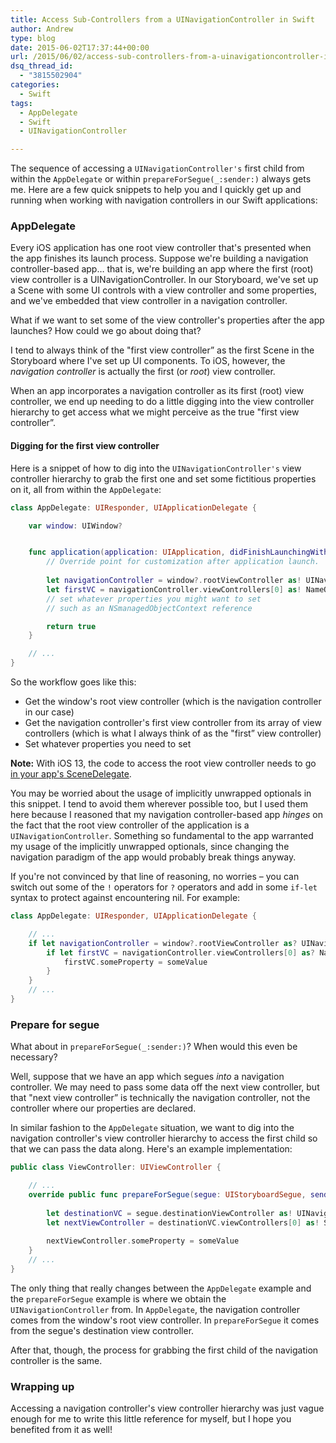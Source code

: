 ```yaml
---
title: Access Sub-Controllers from a UINavigationController in Swift
author: Andrew
type: blog
date: 2015-06-02T17:37:44+00:00
url: /2015/06/02/access-sub-controllers-from-a-uinavigationcontroller-in-swift/
dsq_thread_id:
  - "3815502904"
categories:
  - Swift
tags:
  - AppDelegate
  - Swift
  - UINavigationController

---
```

The sequence of accessing a `UINavigationController's` first child from within the `AppDelegate` or within `prepareForSegue(_:sender:)` always gets me. Here are a few quick snippets to help you and I quickly get up and running when working with navigation controllers in our Swift applications:

<a name="app-delegate" class="jump-target"></a>

### AppDelegate

Every iOS application has one root view controller that's presented when the app finishes its launch process. Suppose we're building a navigation controller-based app&#8230; that is, we're building an app where the first (root) view controller is a UINavigationController. In our Storyboard, we've set up a Scene with some UI controls with a view controller and some properties, and we've embedded that view controller in a navigation controller.

What if we want to set some of the view controller's properties after the app launches? How could we go about doing that?

I tend to always think of the "first view controller&#8221; as the first Scene in the Storyboard where I've set up UI components. To iOS, however, the _navigation controller_ is actually the first (or _root_) view controller.

When an app incorporates a navigation controller as its first (root) view controller, we end up needing to do a little digging into the view controller hierarchy to get access what we might perceive as the true "first view controller&#8221;.

<a name="dig-first-view-controller" class="jump-target"></a>

#### Digging for the first view controller

Here is a snippet of how to dig into the `UINavigationController's` view controller hierarchy to grab the first one and set some fictitious properties on it, all from within the `AppDelegate`:

```swift
class AppDelegate: UIResponder, UIApplicationDelegate {

    var window: UIWindow?


    func application(application: UIApplication, didFinishLaunchingWithOptions launchOptions: [NSObject: AnyObject]?) -> Bool {
        // Override point for customization after application launch.
        
        let navigationController = window?.rootViewController as! UINavigationController
        let firstVC = navigationController.viewControllers[0] as! NameOfFirstViewController
        // set whatever properties you might want to set
        // such as an NSmanagedObjectContext reference

        return true
    }

    // ...
}
```

So the workflow goes like this:

  * Get the window's root view controller (which is the navigation controller in our case)
  * Get the navigation controller's first view controller from its array of view controllers (which is what I always think of as the "first&#8221; view controller)
  * Set whatever properties you need to set

**Note:** With iOS 13, the code to access the root view controller needs to go [in your app's SceneDelegate](https://www.andrewcbancroft.com/blog/ios-development/ui-work/accessing-root-view-controller-ios13-scenedelegate/).

You may be worried about the usage of implicitly unwrapped optionals in this snippet. I tend to avoid them wherever possible too, but I used them here because I reasoned that my navigation controller-based app _hinges_ on the fact that the root view controller of the application is a `UINavigationController`. Something so fundamental to the app warranted my usage of the implicitly unwrapped optionals, since changing the navigation paradigm of the app would probably break things anyway.

If you're not convinced by that line of reasoning, no worries – you can switch out some of the `!` operators for `?` operators and add in some `if-let` syntax to protect against encountering nil. For example:

```swift
class AppDelegate: UIResponder, UIApplicationDelegate {

    // ...
    if let navigationController = window?.rootViewController as? UINavigationController {
        if let firstVC = navigationController.viewControllers[0] as? NameOfFirstViewController {
            firstVC.someProperty = someValue
        }
    }
    // ...
}
```

<a name="prepare-for-segue" class="jump-target"></a>

### Prepare for segue

What about in `prepareForSegue(_:sender:)`? When would this even be necessary?

Well, suppose that we have an app which segues _into_ a navigation controller. We may need to pass some data off the next view controller, but that "next view controller&#8221; is technically the navigation controller, not the controller where our properties are declared.

In similar fashion to the `AppDelegate` situation, we want to dig into the navigation controller's view controller hierarchy to access the first child so that we can pass the data along. Here's an example implementation:

```swift
public class ViewController: UIViewController {

    // ...
    override public func prepareForSegue(segue: UIStoryboardSegue, sender: AnyObject?) {
        
        let destinationVC = segue.destinationViewController as! UINavigationController
        let nextViewController = destinationVC.viewControllers[0] as! SecondViewController
        
        nextViewController.someProperty = someValue
    }
    // ...
}
```

The only thing that really changes between the `AppDelegate` example and the `prepareForSegue` example is where we obtain the `UINavigationController` from. In `AppDelegate`, the navigation controller comes from the window's root view controller. In `prepareForSegue` it comes from the segue's destination view controller.

After that, though, the process for grabbing the first child of the navigation controller is the same.

### Wrapping up

Accessing a navigation controller's view controller hierarchy was just vague enough for me to write this little reference for myself, but I hope you benefited from it as well!

<a name="share" class="jump-target"></a>